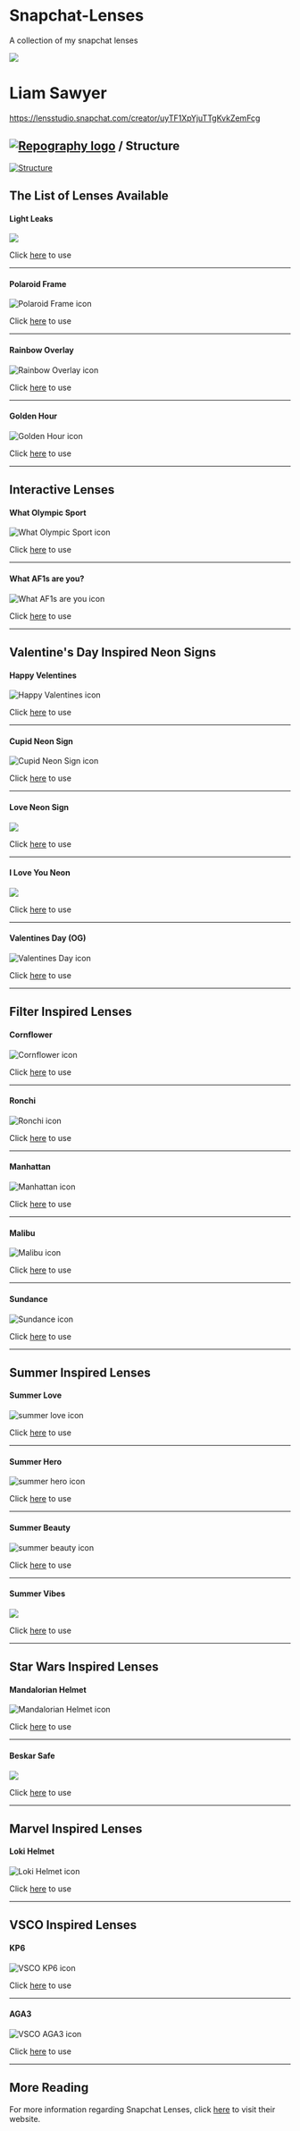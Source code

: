 # Snapchat-Lenses
A collection of my snapchat lenses

<div class="container"><div><div class="avatar"><img src="https://images.bitmoji.com/render/10226035/99521230256_4-s5-v1.png"></div><div class="olc-panel"><h1>Liam Sawyer</h1></div></div></div>


https://lensstudio.snapchat.com/creator/uyTF1XpYjuTTgKvkZemFcg


## [![Repography logo](https://images.repography.com/logo.svg)](https://repography.com) / Structure
[![Structure](https://images.repography.com/26932345/LiamSx45/Snapchat-Lenses/structure/a25f0595ef30748a0e72b4c0a64ee57c_table.svg)](https://github.com/LiamSx45/Snapchat-Lenses)


## The List of Lenses Available

#### Light Leaks
  <img src="https://lens-storage.storage.googleapis.com/png/936b594973e94934a21c77ef53777d23" class="css-utkaeg">
  
  Click [here](https://www.snapchat.com/unlock/?type=SNAPCODE&uuid=cc1e44223bc54322a36ce8da4f847679&metadata=01) to use
  
---

#### Polaroid Frame
  <img src="https://lens-storage.storage.googleapis.com/png/dbaf2a2fc7204844a4cc200007db3775" alt="Polaroid Frame icon">
  
  Click [here](https://www.snapchat.com/unlock/?type=SNAPCODE&uuid=34387117ceef46999076cb194d6086ea&metadata=01) to use

---

#### Rainbow Overlay
  <img src="https://lens-storage.storage.googleapis.com/png/ad4ceb4bb1174a798230ad459155c97b" alt="Rainbow Overlay icon">
  
  Click [here](https://www.snapchat.com/unlock/?type=SNAPCODE&uuid=1bfeea09da0c4c13844e6a481aaa3efb&metadata=01) to use

---

#### Golden Hour
  <img src="https://lens-storage.storage.googleapis.com/png/112f76acb80e47e598c6cd406ce5fdc9" alt="Golden Hour icon">
  
  Click [here](https://www.snapchat.com/unlock/?type=SNAPCODE&uuid=f09f9b5a6a1d4b75ae327dead0f08c53&metadata=01) to use

____

## Interactive Lenses
#### What Olympic Sport
  <img src="https://lens-storage.storage.googleapis.com/png/025f213333574238b8c3d9acca4ff254" alt="What Olympic Sport icon">
  
  Click [here](https://www.snapchat.com/unlock/?type=SNAPCODE&uuid=35a1c928c0934cef96c04405a7efaef2&metadata=01) to use

---

#### What AF1s are you?
  <img src="https://lens-storage.storage.googleapis.com/png/4dab75ce9285426dbfa4499e8adb3f28" alt="What AF1s are you icon">
  
  Click [here](https://www.snapchat.com/unlock/?type=SNAPCODE&uuid=38b49fa67b54430883eb48863cc33cbe&metadata=01) to use

____

## Valentine's Day Inspired Neon Signs
#### Happy Velentines
  <img src="https://lens-storage.storage.googleapis.com/png/1781c5e1017a4751b98a9fc256a7f85e" alt="Happy Valentines icon">
  
  Click [here](https://www.snapchat.com/unlock/?type=SNAPCODE&uuid=1e6bc00390a140b4b3b099d6ea3ca450&metadata=01) to use

---

#### Cupid Neon Sign
  <img src="https://lens-storage.storage.googleapis.com/png/c33f4b89a3d24770bcec25f7d7f17c1e" alt="Cupid Neon Sign icon">
  
  Click [here](https://www.snapchat.com/unlock/?type=SNAPCODE&uuid=7f1640f3c5d0428698328fca9d0239bc&metadata=01) to use

---

#### Love Neon Sign
  <img src="https://lens-storage.storage.googleapis.com/png/5865720b9eba474f9483415961032af2" class="css-utkaeg">
  
  Click [here](https://www.snapchat.com/unlock/?type=SNAPCODE&uuid=9f751972c1ce4504b5324b3ef2f8dff7&metadata=01) to use
 
 ---
 
#### I Love You Neon
  <img src="https://lens-storage.storage.googleapis.com/png/380eab6959a644a58c9f02664829cb25" class="css-utkaeg">
  
  Click [here](https://www.snapchat.com/unlock/?type=SNAPCODE&uuid=9411fa7fa22b4469b2d74ade9e2b3abf&metadata=01) to use
  
  ---
  
  #### Valentines Day (OG)
  <img src="https://lens-storage.storage.googleapis.com/png/7691028d45234af898496621eddddd98" alt="Valentines Day icon">
  
  Click [here](https://www.snapchat.com/unlock/?type=SNAPCODE&uuid=cc29b45c39cb410684c2172678f1801b&metadata=01) to use

---

## Filter Inspired Lenses
  #### Cornflower
  <img src="https://lens-storage.storage.googleapis.com/png/b8b5d52549f746509e83542c525a7b48" alt="Cornflower icon">
  
  Click [here](https://www.snapchat.com/unlock/?type=SNAPCODE&uuid=937dd547115848b79d9e874ef9894287&metadata=01) to use
 
 ---
 
#### Ronchi
  <img src="https://lens-storage.storage.googleapis.com/png/853343416cb742028beb43c07f75c596" alt="Ronchi icon">
  
  Click [here](https://www.snapchat.com/unlock/?type=SNAPCODE&uuid=88d486bd817b4ffeb5e858ea224cb1f4&metadata=01) to use
  
  ---
  
  #### Manhattan
  <img src="https://lens-storage.storage.googleapis.com/png/a37ec0ccea894cf9a12e66e314d69cb8" alt="Manhattan icon">
  
  Click [here](https://www.snapchat.com/unlock/?type=SNAPCODE&uuid=b793ef184bad4578860ab7c06e1da6b3&metadata=01) to use
   
  ---
   
#### Malibu
  <img src="https://lens-storage.storage.googleapis.com/png/29bacd3ac7a34b05ba396cbc50a895a7" alt="Malibu icon">
  
  Click [here](https://www.snapchat.com/unlock/?type=SNAPCODE&uuid=0c56ffb665eb40e08fc99f6664392146&metadata=01) to use
   
  ---
   
 #### Sundance
  <img src="https://lens-storage.storage.googleapis.com/png/5d2aa735fb4f4e43a09147218ef928da" alt="Sundance icon">
  
  Click [here](https://www.snapchat.com/unlock/?type=SNAPCODE&uuid=d324024f7d9f4d649d74b043413c35df&metadata=01) to use 
   
  ---
   
 ## Summer Inspired Lenses 
 #### Summer Love
  <img src="https://lens-storage.storage.googleapis.com/png/764b129420df48ceb029acafe634de87" alt="summer love icon">
  
  Click [here](https://www.snapchat.com/unlock/?type=SNAPCODE&uuid=c92b8e2b85c34eb1804e4228b5d84497&metadata=01) to use   
    
  ---
   
 #### Summer Hero
  <img src="https://lens-storage.storage.googleapis.com/png/c978272aada14c299da57630a287152d" alt="summer hero icon">
  
  Click [here](https://www.snapchat.com/unlock/?type=SNAPCODE&uuid=70bf46a0c27f47e6b4b42b422ab8efd3&metadata=01) to use  
    
  ---
  
 #### Summer Beauty
  <img src="https://lens-storage.storage.googleapis.com/png/08367dc5ff2d485bbbc99f5badc4600d" alt="summer beauty icon">
  
  Click [here](https://www.snapchat.com/unlock/?type=SNAPCODE&uuid=548f99183ec148fc9aac9b4e7a5c115c&metadata=01) to use 
    
  ---
  
  #### Summer Vibes
 <img src="https://lens-storage.storage.googleapis.com/png/936b594973e94934a21c77ef53777d23" class="css-utkaeg">
  
  Click [here](https://www.snapchat.com/unlock/?type=SNAPCODE&uuid=1987ed75c43d44f7ad7dbffc61bbf8a0&metadata=01) to use 
    
  ---
  
  ## Star Wars Inspired Lenses
  #### Mandalorian Helmet
  <img src="https://lens-storage.storage.googleapis.com/png/876149c702314b6a99971395a1d68fa4" alt="Mandalorian Helmet icon">
  
  Click [here](https://www.snapchat.com/unlock/?type=SNAPCODE&uuid=fc3a3a3231374f41bdc085c51c3bdd00&metadata=01) to use  
   
  ---
   
 #### Beskar Safe
  <img src="https://lens-storage.storage.googleapis.com/png/54c9256e31aa4ace98669be410fc1848" class="css-utkaeg">
  
  Click [here](https://www.snapchat.com/unlock/?type=SNAPCODE&uuid=32630afce88747bb8599dcc8885174d5&metadata=01) to use   
    
  ---
  
  ## Marvel Inspired Lenses
  #### Loki Helmet
  <img src="https://lens-storage.storage.googleapis.com/png/5def83dce420428ea3f87b8b19ce89b6" alt="Loki Helmet icon">
  
  Click [here](https://www.snapchat.com/unlock/?type=SNAPCODE&uuid=8ab788242d1a4d08849e5ec9dd3c3bd7&metadata=01) to use  
   
  ---
   
  ## VSCO Inspired Lenses
  #### KP6
  <img src="https://lens-storage.storage.googleapis.com/png/b3a96a13c8634ca0bff18109a4044754" alt="VSCO KP6 icon">
  
  Click [here](https://www.snapchat.com/unlock/?type=SNAPCODE&uuid=eabb6d321bdb4a358245e3379301edb4&metadata=01) to use  
  
  ---
    
 #### AGA3
  <img src="https://lens-storage.storage.googleapis.com/png/ee66b46853564475bda67322761d1147" alt="VSCO AGA3 icon">
  
  Click [here](https://www.snapchat.com/unlock/?type=SNAPCODE&uuid=37af58b6a99b4cae8fbf3d91156d33bc&metadata=01) to use   
  
  ____

## More Reading

For more information regarding Snapchat Lenses, click [here](https://lensstudio.snapchat.com/) to visit their website.



  
  
